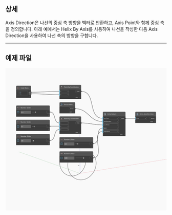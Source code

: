 ## 상세
Axis Direction은 나선의 중심 축 방향을 벡터로 반환하고, Axis Point와 함께 중심 축을 정의합니다. 아래 예에서는 Helix By Axis를 사용하여 나선을 작성한 다음 Axis Direction을 사용하여 나선 축의 방향을 구합니다.
___
## 예제 파일

![AxisDirection](./Autodesk.DesignScript.Geometry.Helix.AxisDirection_img.jpg)

